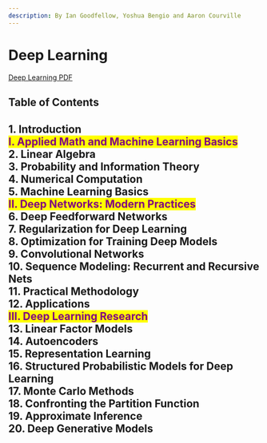 ```yaml
---
description: By Ian Goodfellow, Yoshua Bengio and Aaron Courville
---
```


# Deep Learning

[Deep Learning PDF](https://github.com/bryan-ortiz0/deep-learning-notes/files/13930352/Deep.Learning.pdf)

## Table of Contents&#x20;

1\. Introduction\
<mark style="color:purple;">**I. Applied Math and Machine Learning Basics**</mark>\
2\. Linear Algebra\
3\. Probability and Information Theory\
4\. Numerical Computation\
5\. Machine Learning Basics\
<mark style="color:purple;">**II. Deep Networks: Modern Practices**</mark>\
6\. Deep Feedforward Networks\
7\. Regularization for Deep Learning\
8\. Optimization for Training Deep Models\
9\. Convolutional Networks\
10\. Sequence Modeling: Recurrent and Recursive Nets\
11\. Practical Methodology\
12\. Applications\
<mark style="color:purple;">**III. Deep Learning Research**</mark>\
13\. Linear Factor Models\
14\. Autoencoders\
15\. Representation Learning\
16\. Structured Probabilistic Models for Deep Learning\
17\. Monte Carlo Methods\
18\. Confronting the Partition Function\
19\. Approximate Inference\
20\. Deep Generative Models&#x20;
---------------------------------
